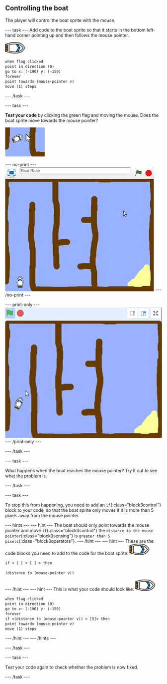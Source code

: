 ## Controlling the boat

The player will control the boat sprite with the mouse.

\--- task \--- Add code to the boat sprite so that it starts in the bottom left-hand corner pointing up and then follows the mouse pointer.

![boat-sprite](images/boat_resize.png)

```blocks3
when flag clicked
point in direction (0)
go to x: (-190) y: (-150)
forever
point towards (mouse-pointer v)
move (1) steps
```

\--- /task \---

\--- task \---

**Test your code** by clicking the green flag and moving the mouse. Does the boat sprite move towards the mouse pointer?

![screenshot](images/boat-mouse.png)

\--- no-print \--- ![screenshot](images/boat-pointer-test-anim.gif) \--- /no-print \---

\--- print-only \--- ![screenshot](images/boat-pointer-test-anim.png) \--- /print-only \---

\--- /task \---

\--- task \---

What happens when the boat reaches the mouse pointer? Try it out to see what the problem is.

\--- /task \---

\--- task \---

To stop this from happening, you need to add an `if`{:class="block3control"} block to your code, so that the boat sprite only moves if it is more than 5 pixels away from the mouse pointer.

\--- hints \--- \--- hint \--- The boat should only point towards the mouse pointer and move `if`{:class="block3control"} the `distance to the mouse pointer`{:class="block3sensing"} is `greater than 5 pixels`{:class="block3operators"}. \--- /hint \--- \--- hint \--- These are the code blocks you need to add to the code for the boat sprite: ![boat-sprite](images/boat_resize.png)

```blocks3
if < [ ] > [ ] > then

(distance to (mouse-pointer v))
```

\--- /hint \--- \--- hint \--- This is what your code should look like: ![boat-sprite](images/boat_resize.png)

```blocks3
when flag clicked
point in direction (0)
go to x: (-190) y: (-150)
forever
if <(distance to (mouse-pointer v)) > [5]> then
point towards (mouse-pointer v)
move (1) steps
```

\--- /hint \--- \--- /hints \---

\--- /task \---

\--- task \---

Test your code again to check whether the problem is now fixed.

\--- /task \---